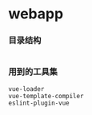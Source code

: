 # webapp

### 目录结构

``` shell
```

### 用到的工具集

``` shell
vue-loader
vue-template-compiler
eslint-plugin-vue
```